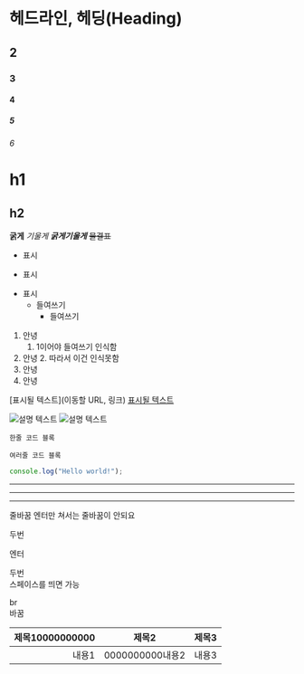 # 헤드라인, 헤딩(Heading)

## 2

### 3

#### 4

##### 5

###### 6

# h1

## h2

**굵게**
_기울게_
**_굵게기울게_**
~~물결표~~

- 표시

* 표시

- 표시
  - 들여쓰기
    - 들여쓰기

1. 안녕
   1. 1이어야 들여쓰기 인식함
2. 안녕 2. 따라서 이건 인식못함
3. 안녕
4. 안녕

[표시될 텍스트](이동할 URL, 링크)
[표시될 텍스트](https://google.com)

![설명 텍스트](https://plus.unsplash.com/premium_photo-1668900728583-000881c08cb9?w=500&auto=format&fit=crop&q=60&ixlib=rb-4.0.3&ixid=M3wxMjA3fDB8MHxmZWF0dXJlZC1waG90b3MtZmVlZHwxfHx8ZW58MHx8fHx8)
![설명 텍스트](문제있음)

`한줄 코드 블록`

```
여러줄 코드 블록
```

```javascript
console.log("Hello world!");
```

---

---

---

줄바꿈
엔터만 쳐서는 줄바꿈이 안되요

두번

엔터

두번  
스페이스를 띄면 가능

br<br>바꿈

| 제목10000000000 |      제목2      | 제목3 |
| --------------: | :-------------: | :---- |
|           내용1 | 0000000000내용2 | 내용3 |
